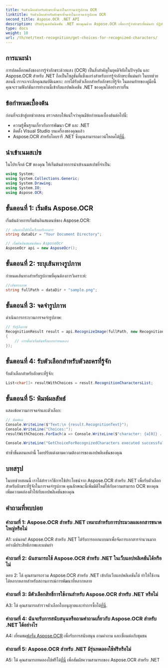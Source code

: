 ```yaml
---
title: รับตัวเลือกสำหรับอักขระที่จดจำในการจดจำรูปภาพ OCR
linktitle: รับตัวเลือกสำหรับอักขระที่จดจำในการจดจำรูปภาพ OCR
second_title: Aspose.OCR .NET API
description: ปรับปรุงแอปพลิเคชัน .NET ของคุณด้วย Aspose.OCR เพื่อการรู้จำอักขระที่แม่นยำ ปฏิบัติตามคำแนะนำทีละขั้นตอนของเราเพื่อดึงตัวเลือกสำหรับอักขระที่รู้จักในการจดจำรูปภาพ
type: docs
weight: 10
url: /th/net/text-recognition/get-choices-for-recognized-characters/
---
```

## การแนะนำ

การปลดล็อกพลังของการรู้จำอักขระด้วยแสง (OCR) เป็นสิ่งสำคัญในยุคดิจิทัลในปัจจุบัน และ Aspose.OCR สำหรับ .NET ถือเป็นโซลูชันที่แข็งแกร่งสำหรับการรู้จำอักขระที่แม่นยำ ในบทช่วยสอนนี้ เราจะเจาะลึกคุณสมบัติเฉพาะ: การได้รับตัวเลือกสำหรับอักขระที่รู้จัก ในตอนท้ายของคู่มือนี้ คุณจะรวมฟังก์ชันการทำงานนี้เข้ากับแอปพลิเคชัน .NET ของคุณได้อย่างราบรื่น

## ข้อกำหนดเบื้องต้น

ก่อนที่จะเข้าสู่บทช่วยสอน ตรวจสอบให้แน่ใจว่าคุณมีข้อกำหนดเบื้องต้นต่อไปนี้:

- ความรู้พื้นฐานเกี่ยวกับการพัฒนา C# และ .NET
- ติดตั้ง Visual Studio บนเครื่องของคุณแล้ว
-  Aspose.OCR สำหรับไลบรารี .NET ซึ่งคุณสามารถดาวน์โหลดได้[ที่นี่](https://releases.aspose.com/ocr/net/).

## นำเข้าเนมสเปซ

ในโปรเจ็กต์ C# ของคุณ ให้เริ่มต้นด้วยการนำเข้าเนมสเปซที่จำเป็น:

```csharp
using System;
using System.Collections.Generic;
using System.Drawing;
using System.IO;
using Aspose.OCR;
```

## ขั้นตอนที่ 1: เริ่มต้น Aspose.OCR

เริ่มต้นด้วยการเริ่มต้นอินสแตนซ์ของ Aspose.OCR:

```csharp
// เส้นทางไปยังไดเร็กทอรีเอกสาร
string dataDir = "Your Document Directory";

// เริ่มต้นอินสแตนซ์ของ AsposeOcr
AsposeOcr api = new AsposeOcr();
```

## ขั้นตอนที่ 2: ระบุเส้นทางรูปภาพ

กำหนดเส้นทางสำหรับรูปภาพที่คุณต้องการวิเคราะห์:

```csharp
//เส้นทางภาพ
string fullPath = dataDir + "sample.png";
```

## ขั้นตอนที่ 3: จดจำรูปภาพ

ดำเนินการกระบวนการจดจำรูปภาพ:

```csharp
// รับรู้ถึงภาพ
RecognitionResult result = api.RecognizeImage(fullPath, new RecognitionSettings
{
    // การตั้งค่าเริ่มต้นหรือแบบกำหนดเอง
});
```

## ขั้นตอนที่ 4: รับตัวเลือกสำหรับตัวละครที่รู้จัก

รับตัวเลือกสำหรับอักขระที่รู้จัก:

```csharp
List<char[]> resultWithChoices = result.RecognitionCharactersList;
```

## ขั้นตอนที่ 5: พิมพ์ผลลัพธ์

แสดงข้อความการจดจำและตัวเลือก:

```csharp
// พิมพ์ผล
Console.WriteLine($"Text:\n {result.RecognitionText}");
Console.WriteLine("Choices:");
resultWithChoices.ForEach(a => Console.WriteLine($"character: {a[0]} . Choices: {a[1]} {a[2]} {a[3]} {a[4]}"));

Console.WriteLine("GetChoiceForRecognizedCharacters executed successfully");
```

ทำซ้ำขั้นตอนเหล่านี้ โดยปรับแต่งตามความต้องการของแอปพลิเคชันของคุณ

## บทสรุป

ในบทช่วยสอนนี้ เราได้สำรวจวิธีการใช้ประโยชน์จาก Aspose.OCR สำหรับ .NET เพื่อรับตัวเลือกสำหรับอักขระที่รู้จักในการจดจำรูปภาพ คุณลักษณะนี้เพิ่มมิติใหม่ให้กับความสามารถ OCR ของคุณ เพิ่มความคล่องตัวให้กับแอปพลิเคชันของคุณ

## คำถามที่พบบ่อย

### คำถามที่ 1: Aspose.OCR สำหรับ .NET เหมาะสำหรับการประมวลผลเอกสารขนาดใหญ่หรือไม่

A1: แน่นอน! Aspose.OCR สำหรับ .NET ได้รับการออกแบบมาเพื่อจัดการเอกสารจำนวนมากอย่างมีประสิทธิภาพและแม่นยำ

### คำถามที่ 2: ฉันสามารถใช้ Aspose.OCR สำหรับ .NET ในเว็บแอปพลิเคชันได้หรือไม่

ตอบ 2: ได้ คุณสามารถรวม Aspose.OCR สำหรับ .NET เข้ากับเว็บแอปพลิเคชันได้ ทำให้ใช้งานได้หลากหลายสำหรับสถานการณ์การพัฒนาที่หลากหลาย

### คำถามที่ 3: มีตัวเลือกสิทธิ์การใช้งานสำหรับ Aspose.OCR สำหรับ .NET หรือไม่

 A3: ได้ คุณสามารถสำรวจตัวเลือกใบอนุญาตและทำการซื้อได้[ที่นี่](https://purchase.aspose.com/buy).

### คำถามที่ 4: ฉันจะรับการสนับสนุนหรือถามคำถามเกี่ยวกับ Aspose.OCR สำหรับ .NET ได้อย่างไร

 A4: เยี่ยมชม[ฟอรั่ม Aspose.OCR](https://forum.aspose.com/c/ocr/16) เพื่อรับการสนับสนุน ถามคำถาม และเชื่อมต่อกับชุมชน

### คำถามที่ 5: Aspose.OCR สำหรับ .NET มีรุ่นทดลองใช้ฟรีหรือไม่

 A5: ได้ คุณสามารถทดลองใช้ฟรีได้[ที่นี่](https://releases.aspose.com/) เพื่อสัมผัสความสามารถของ Aspose.OCR สำหรับ .NET